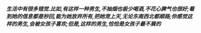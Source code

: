 ***生活中有很多错觉.比如,有这样一种男生,不抽烟也极少喝酒,不花心脾气也很好;看到她的信息都是秒回,能为她放弃所有,把她宠上天,无论东南西北都顺路;你感觉这样的男生,会被女孩子喜欢;但是,这样的男生,恰恰是女孩子最不屑的***